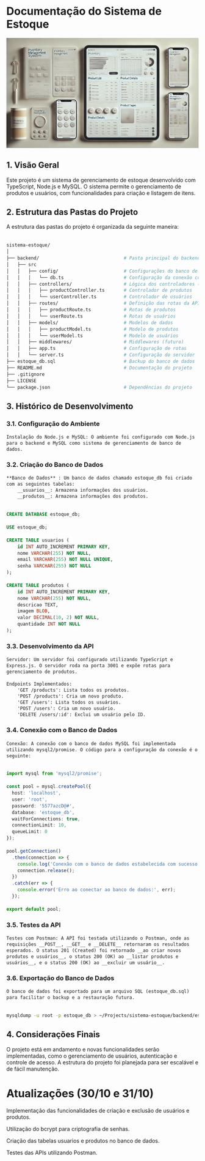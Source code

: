 # Documentação do Sistema de Estoque

![Sistema de Estoque](f2d52f38-2793-427a-8321-df70e06dab17.webp)

## 1. Visão Geral

Este projeto é um sistema de gerenciamento de estoque desenvolvido com TypeScript, Node.js e MySQL. O sistema permite o gerenciamento de produtos e usuários, com funcionalidades para criação e listagem de itens.


## 2. Estrutura das Pastas do Projeto

A estrutura das pastas do projeto é organizada da seguinte maneira:

```bash

sistema-estoque/
│
├── backend/                               # Pasta principal do backend
│   ├── src
│   │   ├── config/                        # Configurações do banco de dados
│   │   │   └── db.ts                      # Configuração da conexão com o MySQL
│   │   ├── controllers/                   # Lógica dos controladores (API)
│   │   │   ├── productController.ts       # Controlador de produtos
│   │   │   └── userController.ts          # Controlador de usuários
│   │   ├── routes/                        # Definição das rotas da API
│   │   │   ├── productRoute.ts            # Rotas de produtos
│   │   │   └── userRoute.ts               # Rotas de usuários
│   │   ├── models/                        # Modelos de dados
│   │   │   ├── productModel.ts            # Modelo de produtos
│   │   │   └── userModel.ts               # Modelo de usuários
│   │   ├── middlewares/                   # Middlewares (futuro)
│   │   ├── app.ts                         # Configuração de rotas
│   │   └── server.ts                      # Configuração do servidor
├── estoque_db.sql                         # Backup do banco de dados
├── README.md                              # Documentação do projeto
├── .gitignore
├── LICENSE
└── package.json                           # Dependências do projeto
```
## 3. Histórico de Desenvolvimento
### 3.1. Configuração do Ambiente

    Instalação do Node.js e MySQL: O ambiente foi configurado com Node.js para o backend e MySQL como sistema de gerenciamento de banco de dados.

### 3.2. Criação do Banco de Dados

    **Banco de Dados** : Um banco de dados chamado estoque_db foi criado com as seguintes tabelas:
        __usuarios__: Armazena informações dos usuários.
        __produtos__: Armazena informações dos produtos.

```sql

CREATE DATABASE estoque_db;

USE estoque_db;

CREATE TABLE usuarios (
    id INT AUTO_INCREMENT PRIMARY KEY,
    nome VARCHAR(255) NOT NULL,
    email VARCHAR(255) NOT NULL UNIQUE,
    senha VARCHAR(255) NOT NULL
);

CREATE TABLE produtos (
    id INT AUTO_INCREMENT PRIMARY KEY,
    nome VARCHAR(255) NOT NULL,
    descricao TEXT,
    imagem BLOB,
    valor DECIMAL(10, 2) NOT NULL,
    quantidade INT NOT NULL
);
```
### 3.3. Desenvolvimento da API

    Servidor: Um servidor foi configurado utilizando TypeScript e Express.js. O servidor roda na porta 3001 e expõe rotas para gerenciamento de produtos.

    Endpoints Implementados:
        'GET /products': Lista todos os produtos.
        'POST /products': Cria um novo produto.
        'GET /users': Lista todos os usuários.
        'POST /users': Cria um novo usuário.
        'DELETE /users/:id': Exclui um usuário pelo ID.

### 3.4. Conexão com o Banco de Dados

    Conexão: A conexão com o banco de dados MySQL foi implementada utilizando mysql2/promise. O código para a configuração da conexão é o seguinte:

```typescript

import mysql from 'mysql2/promise';

const pool = mysql.createPool({
  host: 'localhost',
  user: 'root',
  password: '5577azcD@#',
  database: 'estoque_db',
  waitForConnections: true,
  connectionLimit: 10,
  queueLimit: 0
});

pool.getConnection()
  .then(connection => {
    console.log('Conexão com o banco de dados estabelecida com sucesso!');
    connection.release();
  })
  .catch(err => {
    console.error('Erro ao conectar ao banco de dados:', err);
  });

export default pool;
```
### 3.5. Testes da API

    Testes com Postman: A API foi testada utilizando o Postman, onde as requisições __POST__, __GET__ e __DELETE__ retornaram os resultados esperados. O status 201 (Created) foi retornado __ao criar novos produtos e usuários__, o status 200 (OK) ao __listar produtos e usuários__, e o status 200 (OK) ao __excluir um usuário__.

### 3.6. Exportação do Banco de Dados

    O banco de dados foi exportado para um arquivo SQL (estoque_db.sql) para facilitar o backup e a restauração futura.

```bash

mysqldump -u root -p estoque_db > ~/Projects/sistema-estoque/backend/estoque_db.sql
```
## 4. Considerações Finais

O projeto está em andamento e novas funcionalidades serão implementadas, como o gerenciamento de usuários, autenticação e controle de acesso. A estrutura do projeto foi planejada para ser escalável e de fácil manutenção.

# Atualizações (30/10 e 31/10)
Implementação das funcionalidades de criação e exclusão de usuários e produtos.

Utilização do bcrypt para criptografia de senhas.

Criação das tabelas usuarios e produtos no banco de dados.

Testes das APIs utilizando Postman.